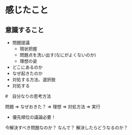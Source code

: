 # 感じたこと

## 意識すること

- 問題提議
  - 現状把握
  - 問題点を洗い出す(なにがよくないのか)
  - 理想の姿
- どこにあるのか
- なぜ起きたのか
- 対処する方法、選択肢
- 対処する

#　自分なりの思考方法

問題 => なぜおきた？ => 理想 => 対処方法 => 実行

* 優先順位の議論必要！

今解決すべき問題なのか？
なんで？
解決したらどうなるのか？
